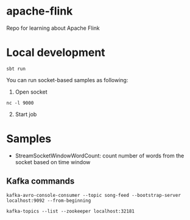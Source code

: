 # apache-flink

Repo for learning about Apache Flink

# Local development

```
sbt run
```

You can run socket-based samples as following:

1) Open socket

```
nc -l 9000
```

2) Start job

# Samples

* StreamSocketWindowWordCount: count number of words from the socket based on time window


## Kafka commands

```
kafka-avro-console-consumer --topic song-feed --bootstrap-server localhost:9092 --from-beginning
```

```
kafka-topics --list --zookeeper localhost:32181
```